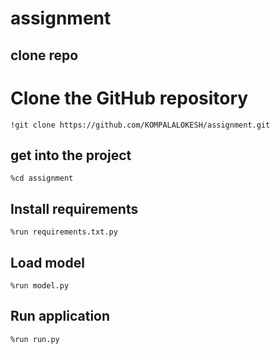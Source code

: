 # assignment

## clone repo
# Clone the GitHub repository
```
!git clone https://github.com/KOMPALALOKESH/assignment.git
```

## get into the project
```
%cd assignment
```

## Install requirements
```
%run requirements.txt.py
```

## Load model
```
%run model.py
```

## Run application
```
%run run.py
```
